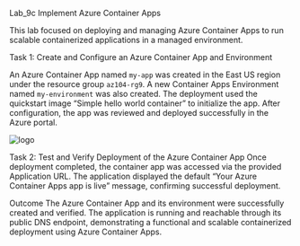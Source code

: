 Lab_9c Implement Azure Container Apps

This lab focused on deploying and managing Azure Container Apps to run scalable containerized applications in a managed environment.

Task 1: Create and Configure an Azure Container App and Environment

An Azure Container App named `my-app` was created in the East US region under the resource group `az104-rg9`. A new Container Apps Environment named `my-environment` was also created. The deployment used the quickstart image “Simple hello world container” to initialize the app. After configuration, the app was reviewed and deployed successfully in the Azure portal.

![logo](https://github.com/dy1000/Azure-Administrator-AZ-104-Labs/blob/main/Labs/All-Files/lab9c-pic1.png)

Task 2: Test and Verify Deployment of the Azure Container App
Once deployment completed, the container app was accessed via the provided Application URL. The application displayed the default “Your Azure Container Apps app is live” message, confirming successful deployment.

Outcome
The Azure Container App and its environment were successfully created and verified. The application is running and reachable through its public DNS endpoint, demonstrating a functional and scalable containerized deployment using Azure Container Apps.
